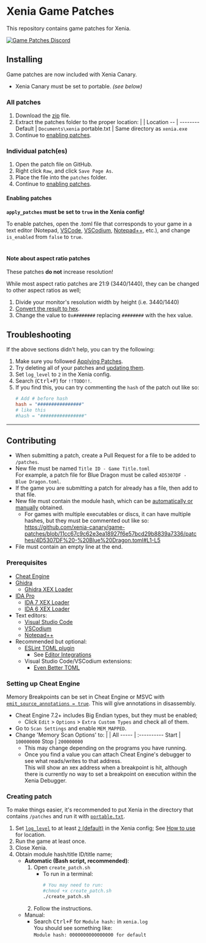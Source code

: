 # Xenia Game Patches
This repository contains game patches for Xenia.

[![Game Patches Discord](https://img.shields.io/discord/930763773109735484?color=5865F2&label=Game%20Patches%20Discord&logo=discord&logoColor=white)](https://discord.gg/fyRWq3xYNz)

## Installing
Game patches are now included with Xenia Canary.
  * Xenia Canary must be set to portable. *(see below)*

### All patches
1. Download the [zip](../../../archive/main.zip) file.
2. Extract the patches folder to the proper location:
    |            | Location
    --           | --------
    Default      | `Documents\xenia`
    portable.txt | Same directory as `xenia.exe`
4. Continue to [enabling patches](#enabling-patches).

### Individual patch(es)
1. Open the patch file on GitHub.
2. Right click `Raw`, and click `Save Page As`.
3. Place the file into the `patches` folder.
4. Continue to [enabling patches](#enabling-patches).

#### Enabling patches
**`apply_patches` must be set to `true` in the Xenia config!**

To enable patches, open the .toml file that corresponds to your game in a text editor (Notepad, [VSCode](https://code.visualstudio.com/), [VSCodium](https://vscodium.com/), [Notepad++](https://notepad-plus-plus.org/), etc.), and change `is_enabled` from `false` to `true`.

#
#### Note about aspect ratio patches
These patches **do not** increase resolution!

While most aspect ratio patches are 21:9 (3440/1440), they can be changed to other aspect ratios as well;

1. Divide your monitor's resolution width by height (i.e. 3440/1440)
2. [Convert the result to hex](https://gregstoll.com/~gregstoll/floattohex).
3. Change the value to `0x########` replacing `########` with the hex value.

## Troubleshooting
If the above sections didn't help, you can try the following:
1. Make sure you followed [Applying Patches](#Applying-Patches).
2. Try deleting all of your patches and [updating them](#Updating).
3. Set `log_level` to `2` in the Xenia config.
4. Search (<kbd>Ctrl+F</kbd>) for `!!TODO!!`.
5. If you find this, you can try commenting the `hash` of the patch out like so:
    ```toml
    # Add # before hash
    hash = "################"
    # like this
    #hash = "################"
    ```

---

## Contributing
 * When submitting a patch, create a Pull Request for a file to be added to `/patches`.
 * New file must be named `Title ID - Game Title.toml`
  <br>For example, a patch file for Blue Dragon must be called `4D5307DF - Blue Dragon.toml`.
 * If the game you are submitting a patch for already has a file, then add to that file.
 * New file must contain the module hash, which can be [automatically or manually](#creating-patch-file) obtained.
    * For games with multiple executables or discs, it can have multiple hashes, but they must be commented out like so:
      https://github.com/xenia-canary/game-patches/blob/11cc67c9c62e3ea18927f6e57bcd29b8839a7336/patches/4D5307DF%20-%20Blue%20Dragon.toml#L1-L5
 * File must contain an empty line at the end.

### Prerequisites
* [Cheat Engine](https://www.cheatengine.org)
* [Ghidra](https://ghidra-sre.org/)
    * [Ghidra XEX Loader](https://github.com/zeroKilo/XEXLoaderWV/releases)
* [IDA Pro](https://hex-rays.com/ida-pro/)
    * [IDA 7 XEX Loader](https://github.com/emoose/idaxex)
    * [IDA 6 XEX Loader](https://xorloser.com/blog/?p=395)
* Text editors:
  * [Visual Studio Code](https://code.visualstudio.com/)
  * [VSCodium](https://vscodium.com/)
  * [Notepad++](https://notepad-plus-plus.org/)
* Recommended but optional:
  * [ESLint TOML plugin](https://ota-meshi.github.io/eslint-plugin-toml/user-guide/#installation)
      * See [Editor Integrations](https://ota-meshi.github.io/eslint-plugin-toml/user-guide/#editor-integrations)
  * Visual Studio Code/VSCodium extensions:
      * [Even Better TOML](https://marketplace.visualstudio.com/items?itemName=tamasfe.even-better-toml)

### Setting up Cheat Engine
Memory Breakpoints can be set in Cheat Engine or MSVC with [`emit_source_annotations = true`](https://github.com/xenia-canary/xenia-canary/wiki/Options). This will give annotations in disassembly.
 * Cheat Engine 7.2+ includes Big Endian types, but they must be enabled;
     * Click `Edit` > `Options` > `Extra Custom Types` and check all of them.
 * Go to `Scan Settings` and enable `MEM_MAPPED`.
* Change 'Memory Scan Options' to:
  |     | All
  ----- | :----------
  Start | `100000000`
  Stop  | `200000000`
  * This may change depending on the programs you have running.
  * Once you find a value you can attach Cheat Engine's debugger to see what reads/writes to that address.
<br>This will show an xex address when a breakpoint is hit, although there is currently no way to set a breakpoint on execution within the Xenia Debugger.

### Creating patch
To make things easier, it's recommended to put Xenia in the directory that contains `/patches` and run it with [`portable.txt`](https://github.com/xenia-project/xenia/wiki/Options#how-to-use).

1. Set [`log_level`](https://github.com/xenia-canary/xenia-canary/wiki/Options) to at least [`2` (default)](https://github.com/xenia-canary/xenia-canary/wiki/Options) in the Xenia config; See [How to use](https://github.com/xenia-canary/xenia-canary/wiki/Options#how-to-use) for location.
2. Run the game at least once.
3. Close Xenia.
4. Obtain module hash/title ID/title name;
    * **Automatic (Bash script, recommended)**:
      1. Open `create_patch.sh`
          * To run in a terminal:
            ```sh
            # You may need to run:
            #chmod +x create_patch.sh
            ./create_patch.sh
            ```
      2. Follow the instructions.
    * Manual:
        * Search <kbd>Ctrl+F</kbd> for `Module hash:` in `xenia.log`
        <br>You should see something like:
        <br>`Module hash: 0000000000000000 for default`
